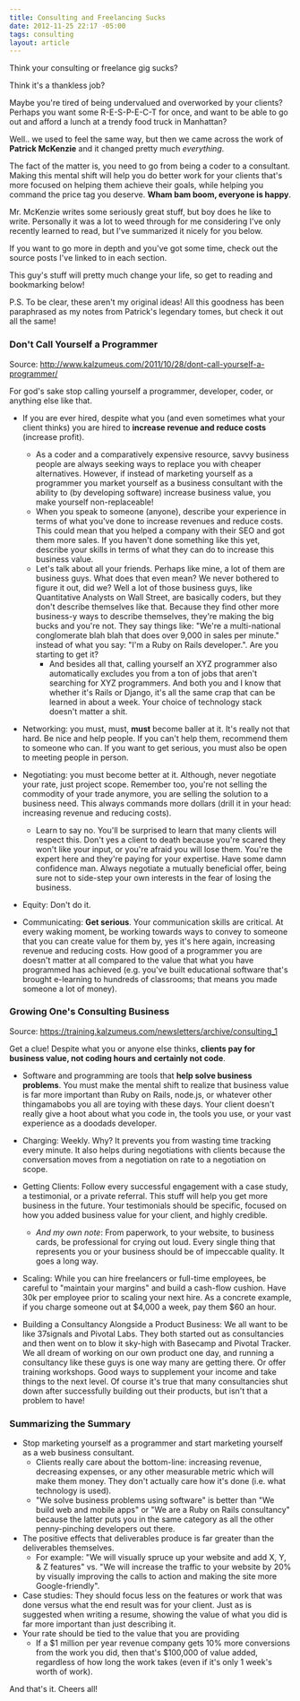 ```yaml
---
title: Consulting and Freelancing Sucks
date: 2012-11-25 22:17 -05:00
tags: consulting
layout: article
---
```


Think your consulting or freelance gig sucks?

Think it's a thankless job?

Maybe you're tired of being undervalued and overworked by your clients? Perhaps you want some R-E-S-P-E-C-T for once, and want to be able to go out and afford a lunch at a trendy food truck in Manhattan?

Well.. we used to feel the same way, but then we came across the work of **Patrick McKenzie** and it changed pretty much *everything*.

The fact of the matter is, you need to go from being a coder to a consultant. Making this mental shift will help you do better work for your clients that's more focused on helping them achieve their goals, while helping you command the price tag you deserve. **Wham bam boom, everyone is happy**.

Mr. McKenzie writes some seriously great stuff, but boy does he like to write. Personally it was a lot to weed through for me considering I've only recently learned to read, but I've summarized it nicely for you below.

If you want to go more in depth and you've got some time, check out the source posts I've linked to in each section.

This guy's stuff will pretty much change your life, so get to reading and bookmarking below!

P.S. To be clear, these aren't my original ideas! All this goodness has been paraphrased as my notes from Patrick's legendary tomes, but check it out all the same!

### Don't Call Yourself a Programmer

Source: <http://www.kalzumeus.com/2011/10/28/dont-call-yourself-a-programmer/>

For god's sake stop calling yourself a programmer, developer, coder, or anything else like that.

- If you are ever hired, despite what you (and even sometimes what your client thinks) you are hired to **increase revenue and reduce costs** (increase profit).
  - As a coder and a comparatively expensive resource, savvy business people are always seeking ways to replace you with cheaper alternatives. However, if instead of marketing yourself as a programmer you market yourself as a business consultant with the ability to (by developing software) increase business value, you make yourself non-replaceable!
  - When you speak to someone (anyone), describe your experience in terms of what you've done to increase revenues and reduce costs. This could mean that you helped a company with their SEO and got them more sales. If you haven't done something like this yet, describe your skills in terms of what they can do to increase this business value.
  - Let's talk about all your friends. Perhaps like mine, a lot of them are business guys. What does that even mean? We never bothered to figure it out, did we? Well a lot of those business guys, like Quantitative Analysts on Wall Street, are basically coders, but they don't describe themselves like that. Because they find other more business-y ways to describe themselves, they're making the big bucks and you're not. They say things like: "We're a multi-national conglomerate blah blah that does over 9,000 in sales per minute." instead of what you say: "I'm a Ruby on Rails developer.". Are you starting to get it?
    - And besides all that, calling yourself an XYZ programmer also automatically excludes you from a ton of jobs that aren't searching for XYZ programmers. And both you and I know that whether it's Rails or Django, it's all the same crap that can be learned in about a week. Your choice of technology stack doesn't matter a shit.

- Networking: you must, must, **must** become baller at it. It's really not that hard. Be nice and help people. If you can't help them, recommend them to someone who can. If you want to get serious, you must also be open to meeting people in person.

- Negotiating: you must become better at it. Although, never negotiate your rate, just project scope. Remember too, you're not selling the commodity of your trade anymore, you are selling the solution to a business need. This always commands more dollars (drill it in your head: increasing revenue and reducing costs).
  - Learn to say no. You'll be surprised to learn that many clients will respect this. Don't yes a client to death because you're scared they won't like your input, or you're afraid you will lose them. You're the expert here and they're paying for your expertise. Have some damn confidence man. Always negotiate a mutually beneficial offer, being sure not to side-step your own interests in the fear of losing the business.

- Equity: Don't do it.

- Communicating: **Get serious**. Your communication skills are critical. At every waking moment, be working towards ways to convey to someone that you can create value for them by, yes it's here again, increasing revenue and reducing costs. How good of a programmer you are doesn't matter at all compared to the value that what you have programmed has achieved (e.g. you've built educational software that's brought e-learning to hundreds of classrooms; that means you made someone a lot of money).

### Growing One's Consulting Business

Source: <https://training.kalzumeus.com/newsletters/archive/consulting_1>

Get a clue! Despite what you or anyone else thinks, **clients pay for business value, not coding hours and certainly not code**.

- Software and programming are tools that **help solve business problems**. You must make the mental shift to realize that business value is far more important than Ruby on Rails, node.js, or whatever other thingamabobs you all are toying with these days. Your client doesn't really give a hoot about what you code in, the tools you use, or your vast experience as a doodads developer.

- Charging: Weekly. Why? It prevents you from wasting time tracking every minute. It also helps during negotiations with clients because the conversation moves from a negotiation on rate to a negotiation on scope.

- Getting Clients: Follow every successful engagement with a case study, a testimonial, or a private referral. This stuff will help you get more business in the future. Your testimonials should be specific, focused on how you added business value for your client, and highly credible.
  - *And my own note*: From paperwork, to your website, to business cards, be professional for crying out loud. Every single thing that represents you or your business should be of impeccable quality. It goes a long way.

- Scaling: While you can hire freelancers or full-time employees, be careful to "maintain your margins" and build a cash-flow cushion. Have 30k per employee prior to scaling your next hire. As a concrete example, if you charge someone out at $4,000 a week, pay them $60 an hour.

- Building a Consultancy Alongside a Product Business: We all want to be like 37signals and Pivotal Labs. They both started out as consultancies and then went on to blow it sky-high with Basecamp and Pivotal Tracker. We all dream of working on our own product one day, and running a consultancy like these guys is one way many are getting there. Or offer training workshops. Good ways to supplement your income and take things to the next level. Of course it's true that many consultancies shut down after successfully building out their products, but isn't that a problem to have!

### Summarizing the Summary

- Stop marketing yourself as a programmer and start marketing yourself as a web business consultant.
  - Clients really care about the bottom-line: increasing revenue, decreasing expenses, or any other measurable metric which will make them money. They don't actually care how it's done (i.e. what technology is used).
  - "We solve business problems using software" is better than "We build web and mobile apps" or "We are a Ruby on Rails consultancy" because the latter puts you in the same category as all the other penny-pinching developers out there.
- The positive effects that deliverables produce is far greater than the deliverables themselves.
  - For example: "We will visually spruce up your website and add X, Y, & Z features" vs. "We will increase the traffic to your website by 20% by visually improving the calls to action and making the site more Google-friendly".
- Case studies: They should focus less on the features or work that was done versus what the end result was for your client. Just as is suggested when writing a resume, showing the value of what you did is far more important than just describing it.
- Your rate should be tied to the value that you are providing
  - If a $1 million per year revenue company gets 10% more conversions from the work you did, then that's $100,000 of value added, regardless of how long the work takes (even if it's only 1 week's worth of work).

And that's it. Cheers all!
